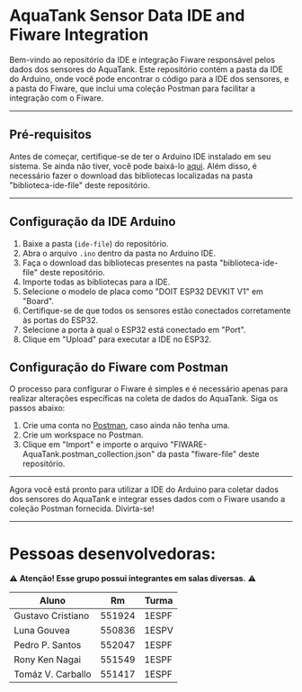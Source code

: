 # AquaTank Sensor Data IDE and Fiware Integration

Bem-vindo ao repositório da IDE e integração Fiware responsável pelos dados dos sensores do AquaTank. Este repositório contém a pasta da IDE do Arduino, onde você pode encontrar o código para a IDE dos sensores, e a pasta do Fiware, que inclui uma coleção Postman para facilitar a integração com o Fiware.

---

## Pré-requisitos

Antes de começar, certifique-se de ter o Arduino IDE instalado em seu sistema. Se ainda não tiver, você pode baixá-lo [aqui](https://www.arduino.cc/en/software). Além disso, é necessário fazer o download das bibliotecas localizadas na pasta "biblioteca-ide-file" deste repositório.

---

## Configuração da IDE Arduino

1. Baixe a pasta (`ide-file`) do repositório.
2. Abra o arquivo `.ino` dentro da pasta no Arduino IDE.
3. Faça o download das bibliotecas presentes na pasta "biblioteca-ide-file" deste repositório.
4. Importe todas as bibliotecas para a IDE.
5. Selecione o modelo de placa como "DOIT ESP32 DEVKIT V1" em "Board".
6. Certifique-se de que todos os sensores estão conectados corretamente às portas do ESP32.
7. Selecione a porta à qual o ESP32 está conectado em "Port".
8. Clique em "Upload" para executar a IDE no ESP32.

## Configuração do Fiware com Postman

O processo para configurar o Fiware é simples e é necessário apenas para realizar alterações específicas na coleta de dados do AquaTank. Siga os passos abaixo:

1. Crie uma conta no [Postman](https://www.postman.com/), caso ainda não tenha uma.
2. Crie um workspace no Postman.
3. Clique em "Import" e importe o arquivo "FIWARE-AquaTank.postman_collection.json" da pasta "fiware-file" deste repositório.

---

Agora você está pronto para utilizar a IDE do Arduino para coletar dados dos sensores do AquaTank e integrar esses dados com o Fiware usando a coleção Postman fornecida. Divirta-se!

---

# Pessoas desenvolvedoras:

⚠ **Atenção! Esse grupo possui integrantes em salas diversas.** ⚠

|       Aluno       |     Rm     |   Turma   |
| ----------------- | ---------- | --------- |
| Gustavo Cristiano |   551924   |   1ESPF   |
| Luna Gouvea       |   550836   |   1ESPV   |
| Pedro P. Santos   |   552047   |   1ESPF   |
| Rony Ken Nagai    |   551549   |   1ESPF   |
| Tomáz V. Carballo |   551417   |   1ESPF   |
